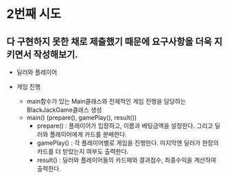 2번째 시도
=======

다 구현하지 못한 채로 제출했기 때문에 요구사항을 더욱 지키면서 작성해보기.
------------------------------------------------------

- 딜러와 플레이어

- 게임 진행
  - main함수가 있는 Main클래스와 전체적인 게임 진행을 담당하는 BlackJackGame클래스 생성
  - main() (prepare(), gamePlay(), result())
    - prepare() : 플레이어가 입장하고, 이름과 베팅금액을 설정한다. 그리고 딜러와 플레이어에게 카드를 분배한다.
    - gamePlay() : 각 플레이어별로 게임을 진행한다. 마지막엔 딜러가 한장의 카드를 더 받았는지 여부도 출력한다.
    - result() : 딜러와 플레이어들의 카드패와 결과점수, 최종수익을 계산하여 출력한다.